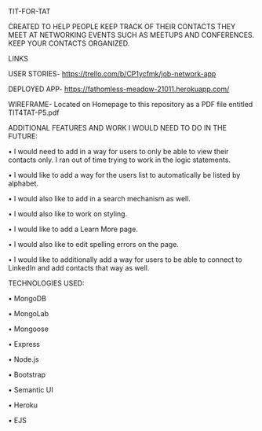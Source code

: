 TIT-FOR-TAT

CREATED TO HELP PEOPLE KEEP TRACK OF THEIR CONTACTS THEY MEET AT NETWORKING EVENTS SUCH AS MEETUPS AND CONFERENCES. KEEP YOUR CONTACTS ORGANIZED. 

LINKS

USER STORIES- https://trello.com/b/CP1ycfmk/job-network-app

DEPLOYED APP- https://fathomless-meadow-21011.herokuapp.com/

WIREFRAME- Located on Homepage to this repository as a PDF file entitled TIT4TAT-P5.pdf

ADDITIONAL FEATURES AND WORK I WOULD NEED TO DO IN THE FUTURE:

•	I would need to add in a way for users to only be able to view their contacts only. I ran out of time trying to work in the logic statements.

•	I would like to add a way for the users list to automatically be listed by alphabet.

•	I would also like to add in a search mechanism as well. 

•	I would also like to work on styling.

•	I would like to add a Learn More page.

•	I would also like to edit spelling errors on the page.

•	I would like to additionally add a way for users to be able to connect to LinkedIn and add contacts that way as well.

TECHNOLOGIES USED:

•	MongoDB

•	MongoLab

•	Mongoose

•	Express

•	Node.js

•	Bootstrap

•	Semantic UI

•	Heroku

•	EJS

